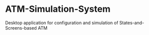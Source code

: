 # ATM-Simulation-System
Desktop application for configuration and simulation of States-and-Screens-based ATM
